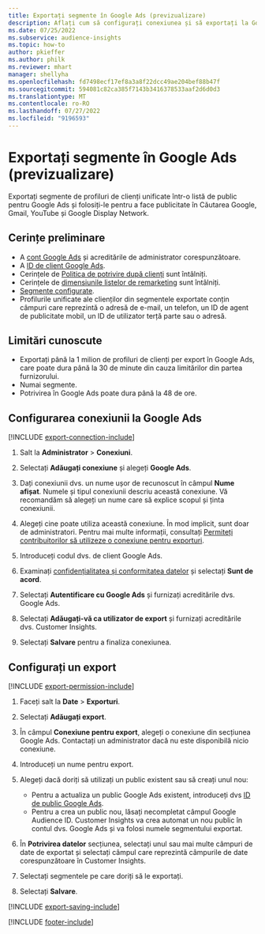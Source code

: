 ```yaml
---
title: Exportați segmente în Google Ads (previzualizare)
description: Aflați cum să configurați conexiunea și să exportați la Google Ads.
ms.date: 07/25/2022
ms.subservice: audience-insights
ms.topic: how-to
author: pkieffer
ms.author: philk
ms.reviewer: mhart
manager: shellyha
ms.openlocfilehash: fd7498ecf17ef8a3a8f22dcc49ae204bef88b47f
ms.sourcegitcommit: 594081c82ca385f7143b3416378533aaf2d6d0d3
ms.translationtype: MT
ms.contentlocale: ro-RO
ms.lasthandoff: 07/27/2022
ms.locfileid: "9196593"
---
```

# <a name="export-segments-to-google-ads-preview"></a>Exportați segmente în Google Ads (previzualizare)

Exportați segmente de profiluri de clienți unificate într-o listă de public pentru Google Ads și folosiți-le pentru a face publicitate în Căutarea Google, Gmail, YouTube și Google Display Network.

## <a name="prerequisites"></a>Cerințe preliminare

- A [cont Google Ads](https://ads.google.com/) și acreditările de administrator corespunzătoare.
- A [ID de client Google Ads](https://support.google.com/google-ads/answer/1704344).
- Cerințele de [Politica de potrivire după clienți](https://support.google.com/adspolicy/answer/6299717) sunt întâlniți.
- Cerințele de [dimensiunile listelor de remarketing](https://support.google.com/google-ads/answer/7558048) sunt întâlniți.
- [Segmente configurate](segments.md).
- Profilurile unificate ale clienților din segmentele exportate conțin câmpuri care reprezintă o adresă de e-mail, un telefon, un ID de agent de publicitate mobil, un ID de utilizator terță parte sau o adresă.

## <a name="known-limitations"></a>Limitări cunoscute

- Exportați până la 1 milion de profiluri de clienți per export în Google Ads, care poate dura până la 30 de minute din cauza limitărilor din partea furnizorului.
- Numai segmente.
- Potrivirea în Google Ads poate dura până la 48 de ore.

## <a name="set-up-connection-to-google-ads"></a>Configurarea conexiunii la Google Ads

[!INCLUDE [export-connection-include](includes/export-connection-admn.md)]

1. Salt la **Administrator** > **Conexiuni**.

1. Selectați **Adăugați conexiune** și alegeți **Google Ads**.

1. Dați conexiunii dvs. un nume ușor de recunoscut în câmpul **Nume afișat**. Numele și tipul conexiunii descriu această conexiune. Vă recomandăm să alegeți un nume care să explice scopul și ținta conexiunii.

1. Alegeți cine poate utiliza această conexiune. În mod implicit, sunt doar de administratori. Pentru mai multe informații, consultați [Permiteți contribuitorilor să utilizeze o conexiune pentru exporturi](connections.md#allow-contributors-to-use-a-connection-for-exports).

1. Introduceți codul dvs. de client Google Ads.

1. Examinați [confidențialitatea și conformitatea datelor](connections.md#data-privacy-and-compliance) și selectați **Sunt de acord**.

1. Selectați **Autentificare cu Google Ads** și furnizați acreditările dvs. Google Ads.

1. Selectați **Adăugați-vă ca utilizator de export** și furnizați acreditările dvs. Customer Insights.

1. Selectați **Salvare** pentru a finaliza conexiunea.

## <a name="configure-an-export"></a>Configurați un export

[!INCLUDE [export-permission-include](includes/export-permission.md)]

1. Faceți salt la **Date** > **Exporturi**.

1. Selectați **Adăugați export**.

1. În câmpul **Conexiune pentru export**, alegeți o conexiune din secțiunea Google Ads. Contactați un administrator dacă nu este disponibilă nicio conexiune.

1. Introduceți un nume pentru export.

1. Alegeți dacă doriți să utilizați un public existent sau să creați unul nou:
   - Pentru a actualiza un public Google Ads existent, introduceți dvs [ID de public Google Ads](https://support.google.com/google-ads/answer/7558048?hl=en#:~:text=Audience%20lists%20is%20a%20section,Display%20Network%20through%20remarketing%20campaigns).
   - Pentru a crea un public nou, lăsați necompletat câmpul Google Audience ID. Customer Insights va crea automat un nou public în contul dvs. Google Ads și va folosi numele segmentului exportat.

1. În **Potrivirea datelor** secțiunea, selectați unul sau mai multe câmpuri de date de exportat și selectați câmpul care reprezintă câmpurile de date corespunzătoare în Customer Insights.

1. Selectați segmentele pe care doriți să le exportați.

1. Selectați **Salvare**.

[!INCLUDE [export-saving-include](includes/export-saving.md)]

[!INCLUDE [footer-include](includes/footer-banner.md)]

